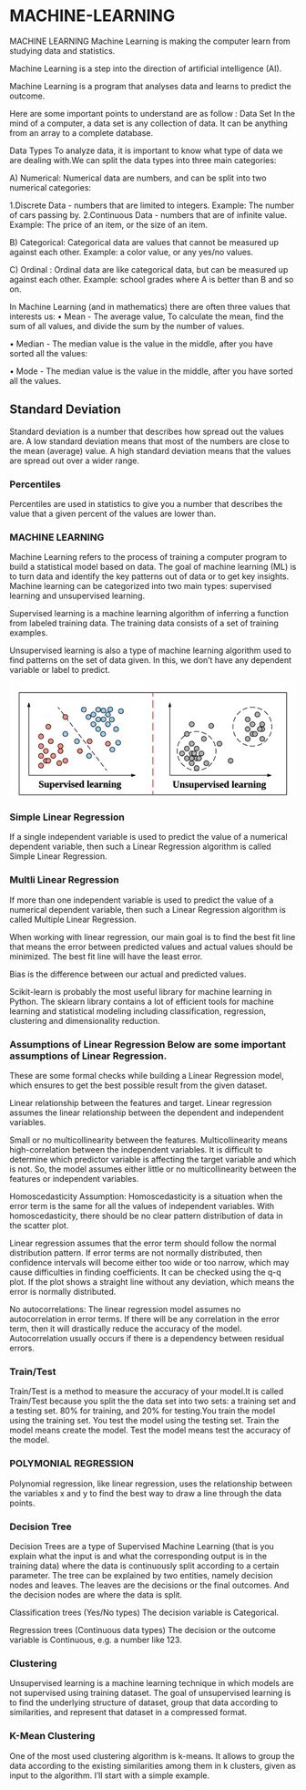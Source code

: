 # MACHINE-LEARNING

MACHINE LEARNING 
Machine Learning is making the computer learn from studying data and statistics.

Machine Learning is a step into the direction of artificial intelligence (AI).

Machine Learning is a program that analyses data and learns to predict the outcome.

Here are some important points to understand are as follow :
Data Set
In the mind of a computer, a data set is any collection of data. It can be anything from an array to a complete database.

Data Types
To analyze data, it is important to know what type of data we are dealing with.We can split the data types into three main categories:

A) Numerical: Numerical data are numbers, and can be split into two numerical categories:

1.Discrete Data - numbers that are limited to integers. Example: The number of cars passing by.
2.Continuous Data - numbers that are of infinite value. Example: The price of an item, or the size of an item.

B) Categorical: Categorical data are values that cannot be measured up against each other. Example: a color value, or any yes/no values.

C) Ordinal : Ordinal data are like categorical data, but can be measured up against each other. Example: school grades where A is better than B and so on.

In Machine Learning (and in mathematics) there are often three values that interests us:
•	Mean - The average value, To calculate the mean, find the sum of all values, and divide the sum by the number of values.

•	Median - The median value is the value in the middle, after you have sorted all the values:

•	Mode - The median value is the value in the middle, after you have sorted all the values.

## Standard Deviation
Standard deviation is a number that describes how spread out the values are.
A low standard deviation means that most of the numbers are close to the mean (average) value.
A high standard deviation means that the values are spread out over a wider range.

### Percentiles
Percentiles are used in statistics to give you a number that describes the value that a given percent of the values are lower than.

### MACHINE LEARNING
Machine Learning refers to the process of training a computer program to build a statistical model based on data. The goal of machine learning (ML) is to turn data and identify the key patterns out of data or to get key insights.
Machine learning can be categorized into two main types: supervised learning and unsupervised learning.

Supervised learning is a machine learning algorithm of inferring a function from labeled training data. The training data consists of a set of training examples.

Unsupervised learning is also a type of machine learning algorithm used to find patterns on the set of data given. In this, we don’t have any dependent variable or label to predict.

![](https://github.com/SOMYYA1/MACHINE-LEARNING/blob/main/Supervised%20and%20Unsupervised.png)


### Simple Linear Regression 
If a single independent variable is used to predict the value of a numerical dependent variable, then such a Linear Regression algorithm is called Simple Linear Regression.

### Multli  Linear Regression
If more than one independent variable is used to predict the value of a numerical dependent variable, then such a Linear Regression algorithm is called Multiple Linear Regression.

When working with linear regression, our main goal is to find the best fit line that means the error between predicted values and actual values should be minimized. The best fit line will have the least error.

Bias is the difference between our actual and predicted values.

Scikit-learn is probably the most useful library for machine learning in Python. The sklearn library contains a lot of efficient tools for machine learning and statistical modeling including classification, regression, clustering and dimensionality reduction.

### Assumptions of Linear Regression Below are some important assumptions of Linear Regression.
These are some formal checks while building a Linear Regression model, which ensures to get the best possible result from the given dataset.

Linear relationship between the features and target.
Linear regression assumes the linear relationship between the dependent and independent variables.

Small or no multicollinearity between the features.
Multicollinearity means high-correlation between the independent variables.
It is difficult to determine which predictor variable is affecting the target variable and which is not. So, the model assumes either little or no multicollinearity between the features or independent variables.

Homoscedasticity Assumption:
Homoscedasticity is a situation when the error term is the same for all the values of independent variables. With homoscedasticity, there should be no clear pattern distribution of data in the scatter plot.

Linear regression assumes that the error term should follow the normal distribution pattern. If error terms are not normally distributed, then confidence intervals will become either too wide or too narrow, which may cause difficulties in finding coefficients. 
It can be checked using the q-q plot. If the plot shows a straight line without any deviation, which means the error is normally distributed.

No autocorrelations: The linear regression model assumes no autocorrelation in error terms. If there will be any correlation in the error term, then it will drastically reduce the accuracy of the model. Autocorrelation usually occurs if there is a dependency between residual errors.

### Train/Test
Train/Test is a method to measure the accuracy of your model.It is called Train/Test because you split the the data set into two sets: a training set and a testing set. 80% for training, and 20% for testing.You train the model using the training set.
You test the model using the testing set. Train the model means create the model. Test the model means test the accuracy of the model.

### POLYMONIAL REGRESSION 
Polynomial regression, like linear regression, uses the relationship between the variables x and y to find the best way to draw a line through the data points.
 

### Decision Tree 
Decision Trees are a type of Supervised Machine Learning (that is you explain what the input is and what the corresponding output is in the training data) where the data is continuously split according to a certain parameter. The tree can be explained by two entities, namely decision nodes and leaves. The leaves are the decisions or the final outcomes. And the decision nodes are where the data is split.

Classification trees (Yes/No types) 
The decision variable is Categorical.

Regression trees (Continuous data types)
The decision or the outcome variable is Continuous, e.g. a number like 123.

### Clustering
Unsupervised learning is a machine learning technique in which models are not supervised using training dataset. 
The goal of unsupervised learning is to find the underlying structure of dataset, group that data according to similarities, and represent that dataset in a compressed format.

### K-Mean Clustering
One of the most used clustering algorithm is k-means. It allows to group the data according to the existing similarities among them in k clusters, given as input to the algorithm. I’ll start with a simple example. 







